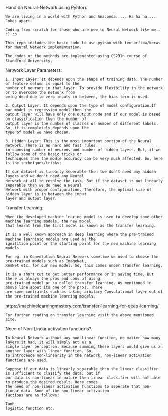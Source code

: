 Hand on Neural-Network using Pyhton.

	We are living in a world with Python and Anaconda..... Ha ha ha.... Jokes apart.

	Coding from scratch for those who are new to Neural Network like me.. :) :p
	
	This repo includes the basic code to use python with tensorflow/keras for Neural Network implementation.

	The codes or the methods are implemented using CS231n course of Standford University.
	
Network Layer Parameters:
	
	1. Input Layer: It depends upon the shape of training data. The number of feature column is equal to the 
	number of neurons in that layer. To provide flexibility in the network or to overcome the network from 
	being dead due to zero inputs in between, the bias term is used.
	
	2. Output Layer: It depends upon the type of model configuration.If our model is regression model then the
	output layer will have only one output node and if our model is based on classification then the number of 
	output layer is the number of classes or number of different labels. So, it is completely depends upon the
	type of model we have chosen.
	
	3. Hidden Layer: This is the most important portion of the Neural Network. There is no hard and fast rules 
	in choosing number of neurons and number of hidden layers. But, if we follow some of the basic tricks or 
	techniques then the modle accuracy can be very much affected. So, here is the techniques/tricks:
	
	If our dataset is linearly seperable then twe don't need any hidden layers and we don't need any Neural 
	Network at all to resolve the task. But if the dataset is not linearly seperable then we do need a Neural 
	Network with proper configuration. Therefore, the optimal size of hidden layer is in between the input 
	layer and output layer. 

Transfer Learning:

	When the developed machine learing model is used to develop some other machine learning models, the new model
	that learnt from the first model is known as the transfer learning.
	
	It is a well known approach in deep learning where the pre-trained machine learninig models are used as the 
	ignitition point or the starting point for the new machine learning models.
	
	For eg. in Convolution Neural Network sometime we used to choose the pre-trained models such as ImageNet, 
	ResNet etc. for our new model. So, this comes under transfer learning.
	
	It is a short cut to get better performance or in saving time. But there is always the pros and cons of uisng 
	pre-trained model or so called transfer learning. As mentioned in above line about its one of the pros. There
	are some contraints such as taking arbitary Convulational layer out of the pre-trained machine learning models.
	
https://machinelearningmastery.com/transfer-learning-for-deep-learning/

	For further reading on transfer learning visit the above mentioned site.
	
Need of Non-Linear activation functions?

	In Neural Network without any non-linear function, no matter how many layers it had, it will simply act as a
	single layer perceptron. Because summing these layers would give us an another layer with linear function. So,
	to introdeuce non-linearity in the network, non-linear activation functions are used.
	
	Suppose if our data is linearly separable then the linear classifier is sufficient to classify the data, but if
	our data is non-linear in nature then linear classifier will not able to produce the desired result. Here comes
	the need of non-linear activation functions to seperate that non-linear data. Some of the non-linear activation 
	fuctions are as follows:
	
	Tanh
	logistic function etc.
	

	

